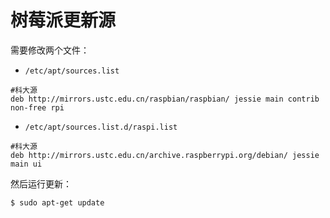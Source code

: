 # 树莓派更新源

需要修改两个文件：

- `/etc/apt/sources.list`
```
#科大源
deb http://mirrors.ustc.edu.cn/raspbian/raspbian/ jessie main contrib non-free rpi
```
- `/etc/apt/sources.list.d/raspi.list`
```
#科大源
deb http://mirrors.ustc.edu.cn/archive.raspberrypi.org/debian/ jessie main ui
```

然后运行更新：
```sh
$ sudo apt-get update
```